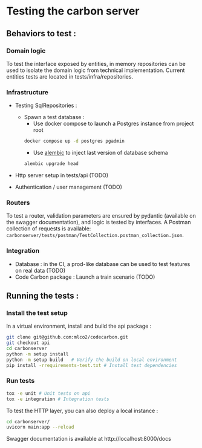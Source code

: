 # Testing the carbon server 


## Behaviors to test :


### Domain logic
To test the interface exposed by entities, in memory repositories can be used to isolate the domain logic from technical
 implementation.
Current entities tests are located in tests/infra/repositories.


### Infrastructure

- Testing SqlRepositories : 
    - Spawn a test database : 
        - Use docker compose to launch a Postgres instance from project root
        ```bash
        docker compose up -d postgres pgadmin
        ```
        - Use [alembic](carbonserver/carbonserver/database/alembic/README.md) to inject last version of database schema
        ```bash
        alembic upgrade head
        ```
        
- Http server setup in tests/api (TODO)
- Authentication / user management (TODO)

### Routers 
To test a router, validation parameters are ensured by pydantic (available on the swagger documentation), 
and logic is tested by interfaces.
A Postman collection of requests is available: ```carbonserver/tests/postman/TestCollection.postman_collection.json```.

### Integration
- Database : in the CI, a prod-like database can be used to test features on real data (TODO)
- Code Carbon package : Launch a train scenario (TODO)


## Running the tests :

### Install the test setup 

In a virtual environment, install and build the api package :
```bash
git clone git@github.com:mlco2/codecarbon.git
git checkout api
cd carbonserver
python -m setup install
python -m setup build   # Verify the build on local environment
pip install -rrequirements-test.txt # Install test dependencies
```


### Run tests
```bash
tox -e unit # Unit tests on api
tox -e integration # Integration tests
```


To test the HTTP layer, you can also deploy a local instance :

```bash
cd carbonserver/
uvicorn main:app --reload
```

Swagger documentation is available at http://localhost:8000/docs
